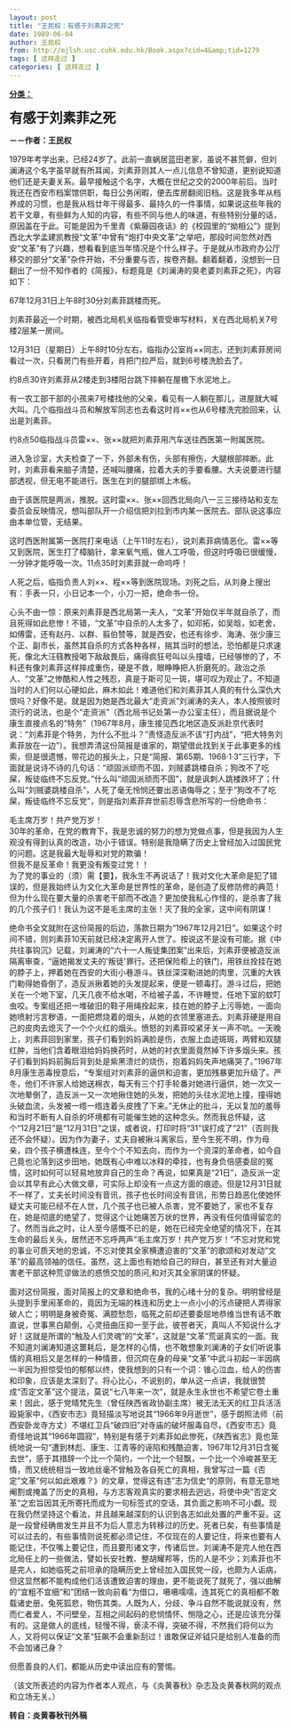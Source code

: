 ```yaml
---
layout: post
title: "王民权：有感于刘素菲之死"
date: 1989-06-04
author: 王民权
from: http://mjlsh.usc.cuhk.edu.hk/Book.aspx?cid=4&amp;tid=1279
tags: [ 这样走过 ]
categories: [ 这样走过 ]
---
```


<div style="margin: 15px 10px 10px 0px;">
<div>
<span id="ctl00_ContentPlaceHolder1_chapter1_SubjectLabel" style="font-weight:bold;text-decoration:underline;">
   分类：
  </span>
</div>
<p>
<strong>
<font size="5">
    有感于刘素菲之死
   </font>
</strong>
</p>
<p>
<strong>
   －－作者：王民权
  </strong>
</p>
<p>
  1979年考学出来，已经24岁了。此前一直蜗居蓝田老家，虽说不甚荒僻，但刘澜涛这个名字虽早就有所耳闻，刘素菲则其人一点儿信息不曾知道，更别说知道他们还是夫妻关系。最早接触这个名字，大概在世纪之交的2000年前后。当时我还在西安市档案馆供职，每日公务闲暇，便去库房翻阅旧档。这是我多年从档养成的习惯，也是我从档廿年干得最多、最持久的一件事情，如果说这些年我的若干文章，有些鲜为人知的内容，有些不同与他人的味道，有些特别分量的话，原因盖在于此。可能是因为千里青《紫藤园夜话》的《校园里的“拗相公”》提到西北大学孟建凯教授“文革”中曾有“炮打中央文革”之举吧，那段时间忽然对西安“文革”有了兴趣，想看看到底当年情况是个什么样子。于是就从市政府办公厅移交的部分“文革”杂件开始，不分重要与否，挨卷齐翻。翻着翻着，没想到一日翻出了一份不知作者的《简报》，标题竟是《刘澜涛的臭老婆刘素菲之死》，内容如下：
 </p>
<p>
  67年12月31日上午8时30分刘素菲跳楼而死。
 </p>
<p>
  刘素菲最近一个时期，被西北局机关临指看管受审写材料，关在西北局机关7号楼2层某一房间。
 </p>
<p>
  12月31日（星期日）上午8时10分左右，临指办公室肖××同志，还到刘素菲房间看过一次，只看房门有些开着，肖把门拉严后，就到6号楼洗脸去了。
 </p>
<p>
  约8点30许刘素菲从2楼走到3楼阳台跳下摔躺在屋檐下水泥地上。
 </p>
<p>
  有一农工部干部的小孩来7号楼找他的父亲，看见有一人躺在那儿，进屋就大喊大叫。几个临指战斗员和解放军同志也去看这时肖××也从6号楼洗完脸回来，认出是刘素菲。
 </p>
<p>
  约8点50临指战斗员雷××、张××就把刘素菲用汽车送往西医第一附属医院。
 </p>
<p>
  进入急诊室，大夫检查了一下，外部未有伤，头部有擦伤，大腿根部摔断。此时，刘素菲看来脑子清楚，还喊叫腰痛，拉着大夫的手要看腰。大夫说要进行腿部透视，但无电不能进行。医生在刘的腿部绑上木板。
 </p>
<p>
  由于该医院是两派，推脱。这时雷××、张××回西北局向八一三三接待站和支左委员会反映情况，想叫部队开一介绍信把刘拉到市内某一医院去。部队说这事应由本单位管，无结果。
 </p>
<p>
  这时西医附属第一医院打来电话（上午11时左右），说刘素菲病情恶化。雷××等又到医院，医生打了樟脑针，拿来氧气瓶，做人工呼吸，但这时呼吸已很缓慢，一分钟才能呼吸一次。11点35时刘素菲就一命呜呼！
 </p>
<p>
  人死之后，临指负责人刘××、程××等到医院现场。刘死之后，从刘身上搜出有：手表一只，小日记本一个，小刀一把，绝命书一份。
 </p>
<p>
  心头不由一惊：原来刘素菲是西北局第一夫人，“文革”开始仅半年就自杀了，而且死得如此悲惨！不错，“文革”中自杀的人太多了，如邓拓，如吴晗，如老舍，如傅雷，还有赵丹、以群、翦伯赞等，就是西安，也还有徐步、海涛、张少康三个正、副市长，虽然其自杀的方式各种各样，揣其当时的想法，恐怕都是只求速死，像北大汪篯教授喝下敌敌畏后，痛得疯狂号叫以头撞墙，已经够惨的了，不料还有像刘素菲这样摔成重伤，硬是不救，眼睁睁把人折磨死的。政治之杀人、“文革”之惨酷和人性之残忍，真是于斯可见一斑，堪可叹为观止了。不知道当时的人们何以心硬如此，麻木如此！难道他们和刘素菲其人真的有什么深仇大恨吗？好像不是。就是因为她是西北最大“走资派”刘澜涛的夫人，本人按照彼时流行的说法，也是个“走资派”（西北局书记处第一办公室主任），而且据说是个康生直接点名的“特务”（1967年8月，康生接见西北地区造反派赴京代表时说：“刘素菲是个特务，为什么不批斗？”责怪造反派不该“打内战”，“把大特务刘素菲放在一边”）。我想弄清这份简报是谁家的，期望借此找到关于此事更多的线索，但是很遗憾，带花边的报头上，只是“简报、第65期、1968·1·3”三行字，下面就是说诗不诗的几句话：“顽固派顽而不固，刘贼婆跳楼自杀；狗改不了吃屎，叛徒临终不忘反党。”什么叫“顽固派顽而不固”，就是讽刺人跳楼跌坏了；什么叫“刘贼婆跳楼自杀”，人死了毫无怜悯还要出恶语侮辱之；至于“狗改不了吃屎，叛徒临终不忘反党”，则是指刘素菲弃世前忍辱含悲所写的一份绝命书：
 </p>
<p>
  毛主席万岁！共产党万岁！
  <br/>
  30年的革命，在党的教育下，我是忠诚的努力的想为党做点事，但是我因为人生观没有得到认真的改造，功小于错误。特别是我隐瞒了历史上曾经加入过国民党的问题。这是我最大耻辱和对党的欺骗！
  <br/>
  但我不是反革命！我更没有叛变过党！！
  <br/>
  为了党的事业的（须）需【要】，我永生不再说话了！我对文化大革命是犯了错误的，但是我始终认为文化大革命是世界性的革命，是创造了反修防修的典范！但为什么现在要大量的杀害老干部而不改造？更加使我私心作怪的，是杀害了我的几个孩子们！我认为这不是毛主席的主张！灭了我的全家，这中间有阴谋！
 </p>
<p>
  绝命书全文就附在这份简报的后边，落款日期为“1967年12月21日”。如果这个时间不错，则刘素菲10天前就已经决定离开人世了。按说这不是没有可能。据《中共往事钩沉》记载，刘澜涛的“六十一人叛徒集团案”出来后，刘素菲便被造反派隔离审查，“逼她揭发丈夫的'叛徒'罪行。还把保险柜上的铁门，用铁丝拴挂在她的脖子上，押着她在西安的大街小巷游斗。铁丝深深勒进她的肉里，沉重的大铁门勒得她昏倒了，造反派揪着她的头发提起来，便是一顿毒打。游斗过后，把她关在一个地下室，几天几夜不给水喝，不给被子盖，不许睡觉，任地下室的蚊叮虫咬。专案组还把一堆破旧的鞋子用绳拴起来，挂在她的脖子上污辱她，一面向她喷射污言秽语，一面把燃烧着的烟头，从她的衣领里塞进去。刘素菲硬是用自己的皮肉去熄灭了一个个火红的烟头。愤怒的刘素菲咬紧牙关一声不吭。一天晚上，刘素菲回到家里，孩子们看到妈妈满脸是伤，衣服上血迹斑斑，两臂和双腿红肿，当他们含着眼泪给妈妈换药时，从她的衬衣里面竟然掉下许多烟头来。孩子们看到妈妈前胸后背到处是紫黑溃烂的烧伤，抱着妈妈失声地痛哭了。”1967年8月康生恶毒授意后，“专案组对刘素菲的逼供和迫害，更加残暴更加升级了。严冬，他们不许家人给她送棉衣，每天有三个打手轮番对她进行逼供，她一次又一次地晕倒了，造反派一又一次地揪住她的头发，把她的头往水泥地上撞，撞得她头破血流，头发被一绺一绺连着头皮拽了下来。”无休止的批斗，无以复加的羞辱和当时不断有人自杀的坏境都有可能催生她的这种念头。然而我总怀疑，这个“12月21日”是“12月31日”之误，或者说，打印时将“31”误打成了“21”（否则我还不会怀疑）。因为作为妻子，丈夫自被揪斗离家后，至今生死不明，作为母亲，四个孩子横遭株连，至今个个不知去向，而作为一个资深的革命者，如今自己竟也沦落到这步田地，她既有心中难以冰释的牵挂，也有身负倍感委屈的冤情，这时如何可以轻易地放弃自己的生命？再说，如果真是“21日”，造反派一定会以其早有此心大做文章，可实际上却没有一点这方面的痕迹。但是12月31日就不一样了，丈夫长时间没有音讯，孩子也长时间没有音讯，形势日趋恶化使她怀疑丈夫可能已经不在人世，几个孩子也已被人杀害，党不要她了，家也不复存在，她是彻底的绝望了，觉得这个让她痛苦万状的世界，再没有任何值得留恋的了。然而当此之时，让人至今感慨不已的是，她在已经完全绝望的情况下，在其生命的最后关头，居然还不忘呼两声“毛主席万岁！共产党万岁！”不忘对党和党的事业可质天地的忠诚，不忘对使其全家横遭迫害的“文革”的歌颂和对发动“文革”的最高领袖的信任。虽然，这上面也有她给自己的辩白，甚至还有对大量迫害老干部这种荒谬做法的惑愤交加的质问,和对灭其全家阴谋的怀疑。
 </p>
<p>
  面对这份简报，面对简报上的文章和绝命书，我的心绪十分的复杂。明明曾经是头提到手里闹革命的，竟因为无端的株连和历史上一点小小的污点硬把人弄得家破人亡；明明是身被奇冤、满腔愁怨，临死之前却还要委屈地恭维当世有话不敢直说，世事黑白颠倒，心灵扭曲压抑一至于此，彼苍者天，真叫人不知说什么才好！这就是所谓的“触及人们灵魂”的“文革”，这就是“文革”荒诞真实的一面。我不知道刘澜涛知道这噩耗后，是怎样的心情，也不敢想象刘澜涛的子女们听说事情的真相后又是怎样的一种情景，但沉疴在身的母亲“文革”中武斗初起一半因病一半因为担惊受怕的郁郁以终，使我想到的只有一个词：锥心泣血，给人的伤害和印象，应该是太深刻了。将心比心，不说别的，单从这一点讲，我就很赞成“否定文革”这个提法，莫说“七八年来一次”，就是永生永世也不希望它卷土重来！因此，感于党晴梵先生（曾任陕西省政协副主席）被无法无天的红卫兵活活殴毙家中，《西安市志》竟轻描淡写地说其“1966年9月逝世”，感于朗照法师（前西安卧龙寺方丈）不堪红卫兵“破四旧”对寺庙的破坏服毒自尽，《西安市志》竟奇怪地说其“1966年圆寂”，特别是有感于刘素菲如此惨死，《陕西省志》竟也笼统地说一句“遭到林彪、康生、江青等的诬陷和残酷迫害，1967年12月31日含冤去世“，感于其措辞一个比一个简约，一个比一个轻飘，一个比一个冷峻甚至无情，而又统统相当一致地丝毫不曾触及各自死亡的真相，我曾写过一篇《否定”文革“何以如此艰难？》的文章，觉得这有违”志为信史“的原则，有意无意地阉割或掩盖了历史的真相，与方志客观真实的要求相去迥远，将使中央”否定文革“之宏旨因其无所寄托而成为一句标签式的空话，其负面之影响不可小觑。现在我仍然坚持这个看法，并且越来越深刻的认识到各志如此处置的严重不妥。这是一段曾经确凿发生并且不为后人意志为转移过的历史。死者已矣，有些事情是可以过去的，有些事情则说死都必须记住，不仅现在的人要记住，将来也要有人能记住，不仅嘴上要记住，而且要形诸文字，传诸后世。刘澜涛不是完人他在西北局任上的一些做法，譬如长安社教、整胡耀邦等，伤的人是不少；刘素菲也不是完人，如她临死之前坦承的隐瞒历史上曾经加入国民党一段，也颇为人诟病，但这显然都不能构成他们活该遭致迫害的理由，更不能说死了就死了，强以曲解的”宜粗不宜细“和”团结一致向前看“为借口，嗫嗫嚅嚅，连其死亡的真相都不敢载诸史册。兔死狐悲，物伤其类。人既为人，分歧、争斗自然不能说就没有，然而仁者爱人，不问壁垒，互相之间起码的悲悯情怀、恻隐之心，还是应该充分葆有的。这是做人的底线，轻慢不得，亵渎不得，突破不得，不然我们将何以为人，又将何以保证”文革“狂飙不会重新刮过！谁敢保证斧钺只是给别人准备的而不会加诸己身？
 </p>
<p>
  但愿善良的人们，都能从历史中读出应有的警惕。
 </p>
<p>
  （该文所表述的内容为作者本人观点，与《炎黄春秋》杂志及炎黄春秋网的观点和立场无关。）
  <br/>
</p>
<p>
<strong>
   转自：炎黄春秋刊外稿
  </strong>
</p>
</div>
